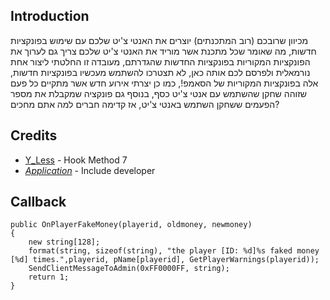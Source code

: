 ## Introduction ##
מכיוון שרובכם (רוב המתכנתים) יוצרים את האנטי צ'יט שלכם עם שימוש בפונקציות חדשות, מה שאומר
שכל מתכנת אשר מוריד את האנטי צ'יט שלכם צריך גם לערוך את הפונקציות המקוריות בפונקציות החדשות שהגדרתם,
מעובדה זו החלטתי ליצור אחת נורמאלית ולפרסם לכם אותה כאן, לא תצטרכו להשתמש מעכשיו בפונקציות חדשות,
אלה בפונקציות המקוריות של הסאמפ!, כמו כן יצרתי אירוע חדש אשר מתקיים כל פעם שזוהה שחקן שהשתמש עם אנטי צ'יט כסף,
בנוסף גם פונקציה שמקבלת את מספר הפעמים ששחקן השתמש באנטי צ'יט, אז קדימה חברים למה אתם מחכים?

## Credits ##
* [Y_Less](http://forum.sa-mp.com/showthread.php?t=441293) - Hook Method 7
* [_Application_](http://www.fxp.co.il/member.php?u=782565) - Include developer

## Callback ##
	
	public OnPlayerFakeMoney(playerid, oldmoney, newmoney)
	{
		new string[128];
		format(string, sizeof(string), "the player [ID: %d]%s faked money [%d] times.",playerid, pName[playerid], GetPlayerWarnings(playerid));
		SendClientMessageToAdmin(0xFF0000FF, string);
		return 1;
	}
